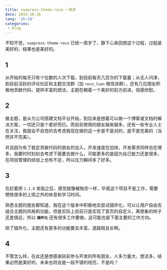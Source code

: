 ```yaml
---
title: vuepress-theme-reco 一周岁
date: 2019-10-26
lang: 'zh-CN'
categories:
 - blog
---
```


不知不觉，`vuepress-theme-reco` 已经一周岁了，静下心来回想这个过程，过程是美好的，结果也是美好的。

<!-- more -->

## 1

从开始的每天只有个位数的人次下载，到目前每天几百次的下载量；从无人问津，到目前活跃的评论社区和主题交流群（加 `reco_luan` 微信进群），还有几位朋友积极地贡献代码，提供丰富的想法，主题在朝着一个美好的前方前进，倍感欣慰。

## 2

做主题，是从为公司搭建文档平台开始，到后来是想着可以做一个博客或文档的解决方案，一切还只是个爱好而已。而目前使用的朋友越来越多，还有一些专业人士在关注，我就会不自觉的去考虑我现在做的这一步是不是对的，是不是完美的（当然并不完美）。

并且因为有了稳定贡献代码的朋友的加入，开发速度在加快，开发需求同样也在增多，我要时时刻刻去考虑下面要去做什么，可能更多的是因为自己能力还差很多，在项目管理的经验上也有不足，所以压力瞬间多了好多。

## 3

在赶着把 `1.1.0` 发版之后，感觉就像被掏空一样，毕竟这个项目不是工作，需要牺牲很多的上班之外的休息和学习时间。

熟悉主题的朋友都知道，我在这个版本中积极地去尝试插件化，可以让用户自由去组合主题的风格和功能，但是实际上目前只是实现了首页的自定义，离想象的样子还差很远，所以 **`插件化`** 还有很多工作要做，这可能也是下面主要的工作方向。

除了插件化，主题还有更多的功能要去丰富，道路阻且长啊。

## 4

不管怎么样，在此还是想感谢目前参与开发的所有朋友，人多力量大、想法多，结果必然是美好的，未来也将会是一段不错的经历，不是吗？